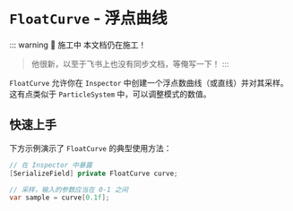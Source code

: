 # `FloatCurve` - 浮点曲线

::: warning 🚧 施工中
本文档仍在施工！  
> 他很新，以至于飞书上也没有同步文档，等俺写一下！
:::

`FloatCurve` 允许你在 `Inspector` 中创建一个浮点数曲线（或直线）并对其采样。  
这有点类似于 `ParticleSystem` 中，可以调整模式的数值。


## 快速上手

下方示例演示了 `FloatCurve` 的典型使用方法：

```C#
// 在 Inspector 中暴露
[SerializeField] private FloatCurve curve;

// 采样，输入的参数应当在 0-1 之间
var sample = curve[0.1f];

```